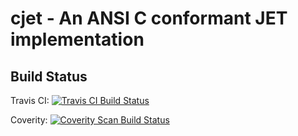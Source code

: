 # cjet - An ANSI C conformant JET implementation

## Build Status
Travis CI: <a href="https://travis-ci.org/gatzka/cjet">
  <img alt="Travis CI Build Status"
       src="https://travis-ci.org/gatzka/cjet.svg?branch=master"/>
</a>

Coverity: <a href="https://scan.coverity.com/projects/3315">
  <img alt="Coverity Scan Build Status"
       src="https://scan.coverity.com/projects/3315/badge.svg"/>
</a>
